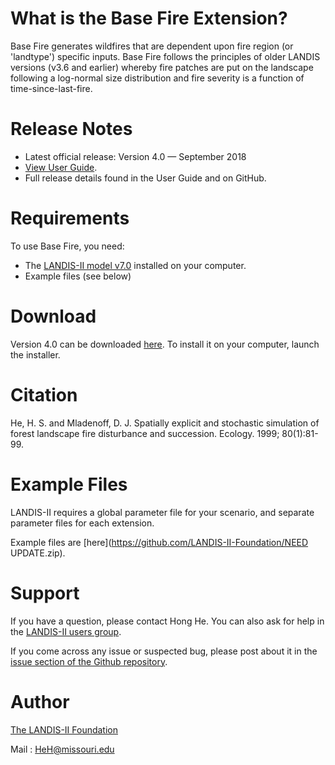# What is the Base Fire Extension?

Base Fire generates wildfires that are dependent upon fire region (or 'landtype') specific inputs. Base Fire follows the principles of older LANDIS versions (v3.6 and earlier) whereby fire patches are put on the landscape following a log-normal size distribution and fire severity is a function of time-since-last-fire. 

# Release Notes

- Latest official release: Version 4.0 — September 2018
- [View User Guide](https://github.com/LANDIS-II-Foundation/Extension-Base-Fire/blob/master/docs/LANDIS-II%20Base%20Fire%20v4.0%20User%20Guide.pdf).
- Full release details found in the User Guide and on GitHub.

# Requirements

To use Base Fire, you need:

- The [LANDIS-II model v7.0](http://www.landis-ii.org/install) installed on your computer.
- Example files (see below)

# Download

Version 4.0 can be downloaded [here](https://github.com/LANDIS-II-Foundation/Extension-Base-Fire/blob/master/deploy/installer/LANDIS-II-V7%20Base%20Fire%204.0-setup.exe). To install it on your computer, launch the installer.

# Citation

He, H. S. and Mladenoff, D. J. Spatially explicit and stochastic simulation of forest landscape fire disturbance and succession. Ecology. 1999; 80(1):81-99.
# Example Files

LANDIS-II requires a global parameter file for your scenario, and separate parameter files for each extension.

Example files are [here](https://github.com/LANDIS-II-Foundation/NEED UPDATE.zip).

# Support

If you have a question, please contact Hong He. 
You can also ask for help in the [LANDIS-II users group](http://www.landis-ii.org/users).

If you come across any issue or suspected bug, please post about it in the [issue section of the Github repository](https://github.com/LANDIS-II-Foundation/Extension-Base-Fire/issues).

# Author

[The LANDIS-II Foundation](http://www.landis-ii.org)

Mail : HeH@missouri.edu
